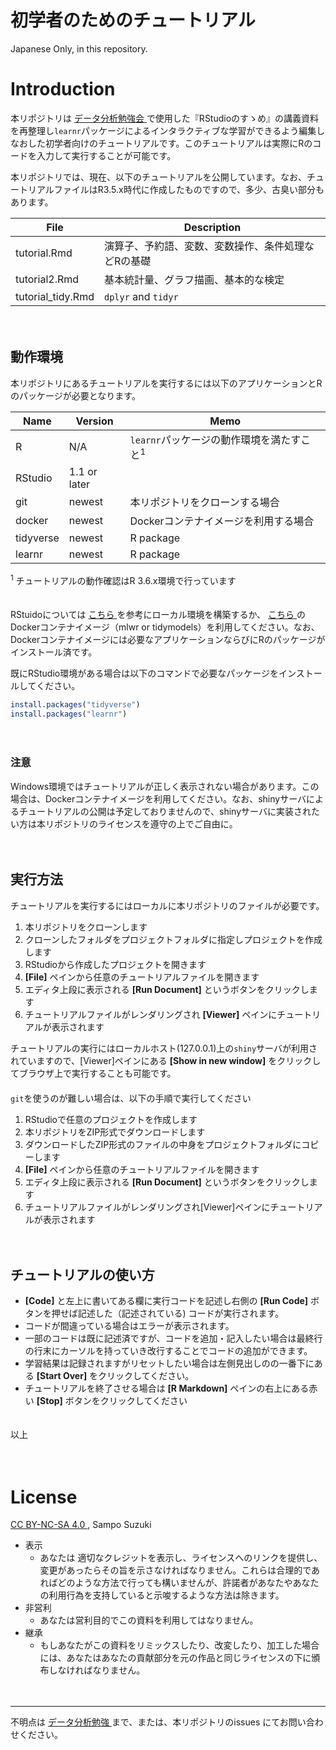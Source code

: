 初学者のためのチュートリアル
================

Japanese Only, in this repository.

# Introduction

本リポジトリは [データ分析勉強会
<i class="fa fa-external-link"></i>](https://sites.google.com/site/kantometrics/home)
で使用した『RStudioのすゝめ』の講義資料を再整理し`learnr`パッケージによるインタラクティブな学習ができるよう編集しなおした初学者向けのチュートリアルです。このチュートリアルは実際にRのコードを入力して実行することが可能です。

本リポジトリでは、現在、以下のチュートリアルを公開しています。なお、チュートリアルファイルはR3.5.x時代に作成したものですので、多少、古臭い部分もあります。

| File               | Description                |
| ------------------ | -------------------------- |
| tutorial.Rmd       | 演算子、予約語、変数、変数操作、条件処理などRの基礎 |
| tutorial2.Rmd      | 基本統計量、グラフ描画、基本的な検定         |
| tutorial\_tidy.Rmd | `dplyr` and `tidyr`        |

　

## 動作環境

本リポジトリにあるチュートリアルを実行するには以下のアプリケーションとRのパッケージが必要となります。

| Name      | Version      | Memo                                 |
| --------- | ------------ | ------------------------------------ |
| R         | N/A          | `learnr`パッケージの動作環境を満たすこと<sup>1</sup> |
| RStudio   | 1.1 or later |                                      |
| git       | newest       | 本リポジトリをクローンする場合                      |
| docker    | newest       | Dockerコンテナイメージを利用する場合                |
| tidyverse | newest       | R package                            |
| learnr    | newest       | R package                            |

<sup>1</sup> チュートリアルの動作確認はR 3.6.x環境で行っています

　  
RStuidoについては [こちら
<i class="fa fa-external-link"></i>](https://k-metrics.github.io/cabinet/env_overall.html)
を参考にローカル環境を構築するか、 [こちら
<i class="fa fa-external-link"></i>](https://hub.docker.com/r/mzdgnk/mlwr)
のDockerコンテナイメージ（mlwr or
tidymodels）を利用してください。なお、Dockerコンテナイメージには必要なアプリケーションならびにRのパッケージがインストール済です。

既にRStudio環境がある場合は以下のコマンドで必要なパッケージをインストールしてください。

``` r
install.packages("tidyverse")
install.packages("learnr")
```

　

### 注意

Windows環境ではチュートリアルが正しく表示されない場合があります。この場合は、Dockerコンテナイメージを利用してください。なお、shinyサーバによるチュートリアルの公開は予定しておりませんので、shinyサーバに実装されたい方は本リポジトリのライセンスを遵守の上でご自由に。

　

## 実行方法

チュートリアルを実行するにはローカルに本リポジトリのファイルが必要です。

1.  本リポジトリをクローンします
2.  クローンしたフォルダをプロジェクトフォルダに指定しプロジェクトを作成します
3.  RStudioから作成したプロジェクトを開きます
4.  **\[File\]** ペインから任意のチュートリアルファイルを開きます
5.  エディタ上段に表示される **\[Run Document\]** というボタンをクリックします
6.  チュートリアルファイルがレンダリングされ **\[Viewer\]** ペインにチュートリアルが表示されます

チュートリアルの実行にはローカルホスト(127.0.0.1)上の`shiny`サーバが利用されていますので、\[Viewer\]ペインにある
**\[Show in new window\]** をクリックしてブラウザ上で実行することも可能です。  
　  
`git`を使うのが難しい場合は、以下の手順で実行してください

1.  RStudioで任意のプロジェクトを作成します
2.  本リポジトリをZIP形式でダウンロードします
3.  ダウンロードしたZIP形式のファイルの中身をプロジェクトフォルダにコピーします
4.  **\[File\]** ペインから任意のチュートリアルファイルを開きます
5.  エディタ上段に表示される **\[Run Document\]** というボタンをクリックします
6.  チュートリアルファイルがレンダリングされ\[Viewer\]ペインにチュートリアルが表示されます

　

## チュートリアルの使い方

  - **\[Code\]** と左上に書いてある欄に実行コードを記述し右側の **\[Run Code\]**
    ボタンを押せば記述した（記述されている) コードが実行されます。
  - コードが間違っている場合はエラーが表示されます。
  - 一部のコードは既に記述済ですが、コードを追加・記入したい場合は最終行の行末にカーソルを持っていき改行することでコードの追加ができます。
  - 学習結果は記録されますがリセットしたい場合は左側見出しのの一番下にある **\[Start Over\]** をクリックしてください。
  - チュートリアルを終了させる場合は **\[R Markdown\]** ペインの右上にある赤い **\[Stop\]**
    ボタンをクリックしてください

　  
以上

　

# License

[CC BY-NC-SA 4.0
<i class="fa fa-external-link"></i>](https://creativecommons.org/licenses/by-nc-sa/4.0/deed.ja)
, Sampo Suzuki

  - 表示
      - あなたは
        適切なクレジットを表示し、ライセンスへのリンクを提供し、変更があったらその旨を示さなければなりません。これらは合理的であればどのような方法で行っても構いませんが、許諾者があなたやあなたの利用行為を支持していると示唆するような方法は除きます。
  - 非営利
      - あなたは営利目的でこの資料を利用してはなりません。
  - 継承
      - もしあなたがこの資料をリミックスしたり、改変したり、加工した場合には、あなたはあなたの貢献部分を元の作品と同じライセンスの下に頒布しなければなりません。

　

-----

不明点は [データ分析勉強
<i class="fa fa-external-link"></i>](https://sites.google.com/site/kantometrics/home)
まで、または、本リポジトリのissues にてお問い合わせください。
